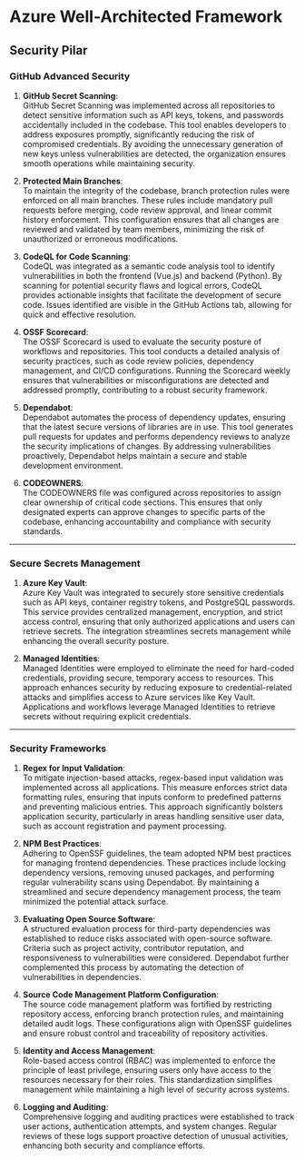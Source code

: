 # Azure Well-Architected Framework

## Security Pilar

### GitHub Advanced Security

1. **GitHub Secret Scanning**:  
   GitHub Secret Scanning was implemented across all repositories to detect sensitive information such as API keys, tokens, and passwords accidentally included in the codebase. This tool enables developers to address exposures promptly, significantly reducing the risk of compromised credentials. By avoiding the unnecessary generation of new keys unless vulnerabilities are detected, the organization ensures smooth operations while maintaining security.

2. **Protected Main Branches**:  
   To maintain the integrity of the codebase, branch protection rules were enforced on all main branches. These rules include mandatory pull requests before merging, code review approval, and linear commit history enforcement. This configuration ensures that all changes are reviewed and validated by team members, minimizing the risk of unauthorized or erroneous modifications.

3. **CodeQL for Code Scanning**:  
   CodeQL was integrated as a semantic code analysis tool to identify vulnerabilities in both the frontend (Vue.js) and backend (Python). By scanning for potential security flaws and logical errors, CodeQL provides actionable insights that facilitate the development of secure code. Issues identified are visible in the GitHub Actions tab, allowing for quick and effective resolution.

4. **OSSF Scorecard**:  
   The OSSF Scorecard is used to evaluate the security posture of workflows and repositories. This tool conducts a detailed analysis of security practices, such as code review policies, dependency management, and CI/CD configurations. Running the Scorecard weekly ensures that vulnerabilities or misconfigurations are detected and addressed promptly, contributing to a robust security framework.

5. **Dependabot**:  
   Dependabot automates the process of dependency updates, ensuring that the latest secure versions of libraries are in use. This tool generates pull requests for updates and performs dependency reviews to analyze the security implications of changes. By addressing vulnerabilities proactively, Dependabot helps maintain a secure and stable development environment.

6. **CODEOWNERS**:  
   The CODEOWNERS file was configured across repositories to assign clear ownership of critical code sections. This ensures that only designated experts can approve changes to specific parts of the codebase, enhancing accountability and compliance with security standards.

---

### Secure Secrets Management

1. **Azure Key Vault**:  
   Azure Key Vault was integrated to securely store sensitive credentials such as API keys, container registry tokens, and PostgreSQL passwords. This service provides centralized management, encryption, and strict access control, ensuring that only authorized applications and users can retrieve secrets. The integration streamlines secrets management while enhancing the overall security posture.

2. **Managed Identities**:  
   Managed Identities were employed to eliminate the need for hard-coded credentials, providing secure, temporary access to resources. This approach enhances security by reducing exposure to credential-related attacks and simplifies access to Azure services like Key Vault. Applications and workflows leverage Managed Identities to retrieve secrets without requiring explicit credentials.

---

### Security Frameworks

1. **Regex for Input Validation**:  
   To mitigate injection-based attacks, regex-based input validation was implemented across all applications. This measure enforces strict data formatting rules, ensuring that inputs conform to predefined patterns and preventing malicious entries. This approach significantly bolsters application security, particularly in areas handling sensitive user data, such as account registration and payment processing.

2. **NPM Best Practices**:  
   Adhering to OpenSSF guidelines, the team adopted NPM best practices for managing frontend dependencies. These practices include locking dependency versions, removing unused packages, and performing regular vulnerability scans using Dependabot. By maintaining a streamlined and secure dependency management process, the team minimized the potential attack surface.

3. **Evaluating Open Source Software**:  
   A structured evaluation process for third-party dependencies was established to reduce risks associated with open-source software. Criteria such as project activity, contributor reputation, and responsiveness to vulnerabilities were considered. Dependabot further complemented this process by automating the detection of vulnerabilities in dependencies.

4. **Source Code Management Platform Configuration**:  
   The source code management platform was fortified by restricting repository access, enforcing branch protection rules, and maintaining detailed audit logs. These configurations align with OpenSSF guidelines and ensure robust control and traceability of repository activities.

5. **Identity and Access Management**:  
   Role-based access control (RBAC) was implemented to enforce the principle of least privilege, ensuring users only have access to the resources necessary for their roles. This standardization simplifies management while maintaining a high level of security across systems.

6. **Logging and Auditing**:  
   Comprehensive logging and auditing practices were established to track user actions, authentication attempts, and system changes. Regular reviews of these logs support proactive detection of unusual activities, enhancing both security and compliance efforts.

